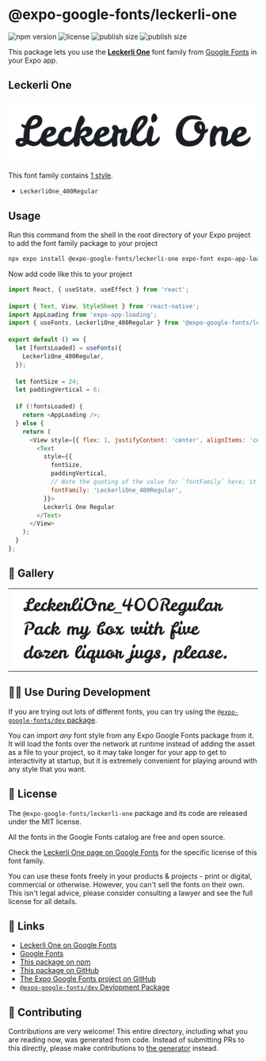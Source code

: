 # @expo-google-fonts/leckerli-one

![npm version](https://flat.badgen.net/npm/v/@expo-google-fonts/leckerli-one)
![license](https://flat.badgen.net/github/license/expo/google-fonts)
![publish size](https://flat.badgen.net/packagephobia/install/@expo-google-fonts/leckerli-one)
![publish size](https://flat.badgen.net/packagephobia/publish/@expo-google-fonts/leckerli-one)

This package lets you use the [**Leckerli One**](https://fonts.google.com/specimen/Leckerli+One) font family from [Google Fonts](https://fonts.google.com/) in your Expo app.

## Leckerli One

![Leckerli One](./font-family.png)

This font family contains [1 style](#-gallery).

- `LeckerliOne_400Regular`

## Usage

Run this command from the shell in the root directory of your Expo project to add the font family package to your project
```sh
npx expo install @expo-google-fonts/leckerli-one expo-font expo-app-loading
```

Now add code like this to your project
```js
import React, { useState, useEffect } from 'react';

import { Text, View, StyleSheet } from 'react-native';
import AppLoading from 'expo-app-loading';
import { useFonts, LeckerliOne_400Regular } from '@expo-google-fonts/leckerli-one';

export default () => {
  let [fontsLoaded] = useFonts({
    LeckerliOne_400Regular,
  });

  let fontSize = 24;
  let paddingVertical = 6;

  if (!fontsLoaded) {
    return <AppLoading />;
  } else {
    return (
      <View style={{ flex: 1, justifyContent: 'center', alignItems: 'center' }}>
        <Text
          style={{
            fontSize,
            paddingVertical,
            // Note the quoting of the value for `fontFamily` here; it expects a string!
            fontFamily: 'LeckerliOne_400Regular',
          }}>
          Leckerli One Regular
        </Text>
      </View>
    );
  }
};

```

## 🔡 Gallery


||||
|-|-|-|
|![LeckerliOne_400Regular](./LeckerliOne_400Regular.ttf.png)||||


## 👩‍💻 Use During Development

If you are trying out lots of different fonts, you can try using the [`@expo-google-fonts/dev` package](https://github.com/expo/google-fonts/tree/master/font-packages/dev#readme).

You can import *any* font style from any Expo Google Fonts package from it. It will load the fonts
over the network at runtime instead of adding the asset as a file to your project, so it may take longer
for your app to get to interactivity at startup, but it is extremely convenient
for playing around with any style that you want.

## 📖 License

The `@expo-google-fonts/leckerli-one` package and its code are released under the MIT license.

All the fonts in the Google Fonts catalog are free and open source.

Check the [Leckerli One page on Google Fonts](https://fonts.google.com/specimen/Leckerli+One) for the specific license of this font family.

You can use these fonts freely in your products & projects - print or digital, commercial or otherwise. However, you can't sell the fonts on their own. This isn't legal advice, please consider consulting a lawyer and see the full license for all details.

## 🔗 Links

- [Leckerli One on Google Fonts](https://fonts.google.com/specimen/Leckerli+One)
- [Google Fonts](https://fonts.google.com/)
- [This package on npm](https://www.npmjs.com/package/@expo-google-fonts/leckerli-one)
- [This package on GitHub](https://github.com/expo/google-fonts/tree/master/font-packages/leckerli-one)
- [The Expo Google Fonts project on GitHub](https://github.com/expo/google-fonts)
- [`@expo-google-fonts/dev` Devlopment Package](https://github.com/expo/google-fonts/tree/master/font-packages/dev)

## 🤝 Contributing

Contributions are very welcome! This entire directory, including what you are reading now, was generated from code. Instead of submitting PRs to this directly, please make contributions to [the generator](https://github.com/expo/google-fonts/tree/master/packages/generator) instead.
